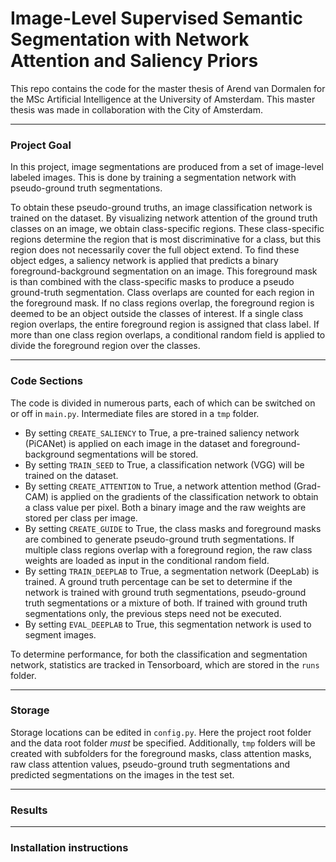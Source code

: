 # Image-Level Supervised Semantic Segmentation with Network Attention and Saliency Priors
This repo contains the code for the master thesis of Arend van Dormalen for the MSc Artificial Intelligence at the University of Amsterdam. This master thesis was made in collaboration with the City of Amsterdam.

---
### Project Goal

In this project, image segmentations are produced from a set of image-level labeled images. This is done by training a segmentation network with pseudo-ground truth segmentations.


To obtain these pseudo-ground truths, an image classification network is trained on the dataset. 
By visualizing network attention of the ground truth classes on an image, we obtain class-specific regions.
These class-specific regions determine the region that is most discriminative for a class, but this region does not necessarily cover the full object extend.
To find these object edges, a saliency network is applied that predicts a binary foreground-background segmentation on an image. 
This foreground mask is than combined with the class-specific masks to produce a pseudo ground-truth segmentation.
Class overlaps are counted for each region in the foreground mask.
If no class regions overlap, the foreground region is deemed to be an object outside the classes of interest.
If a single class region overlaps, the entire foreground region is assigned that class label.
If more than one class region overlaps, a conditional random field is applied to divide the foreground region over the classes.

---

### Code Sections

The code is divided in numerous parts, each of which can be switched on or off in `main.py`.
Intermediate files are stored in a `tmp` folder.

* By setting `CREATE_SALIENCY` to True, a pre-trained saliency network (PiCANet) is applied on each image in the dataset and foreground-background segmentations will be stored.
* By setting `TRAIN_SEED` to True, a classification network (VGG) will be trained on the dataset.
* By setting `CREATE_ATTENTION` to True, a network attention method (Grad-CAM) is applied on the gradients of the classification network to obtain a class value per pixel. Both a binary image and the raw weights are stored per class per image.
* By setting `CREATE_GUIDE` to True, the class masks and foreground masks are combined to generate pseudo-ground truth segmentations. If multiple class regions overlap with a foreground region, the raw class weights are loaded as input in the conditional random field.
* By setting `TRAIN_DEEPLAB` to True, a segmentation network (DeepLab) is trained. A ground truth percentage can be set to determine if the network is trained with ground truth segmentations, pseudo-ground truth segmentations or a mixture of both.
If trained with ground truth segmentations only, the previous steps need not be executed.
* By setting `EVAL_DEEPLAB` to True, this segmentation network is used to segment images.

To determine performance, for both the classification and segmentation network, statistics are tracked in Tensorboard, which are stored in the `runs` folder.


---

### Storage

Storage locations can be edited in `config.py`.
Here the project root folder and the data root folder *must* be specified.
Additionally, `tmp` folders will be created with subfolders for the foreground masks, class attention masks, raw class attention values, pseudo-ground truth segmentations and predicted segmentations on the images in the test set.


---

### Results

---

### Installation instructions
